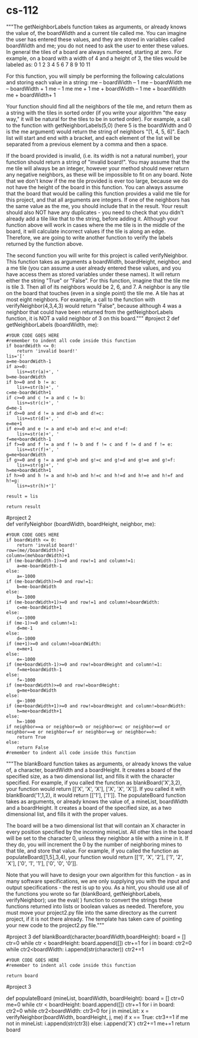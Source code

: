 cs-112
======
"""The getNeighborLabels function takes as arguments, or already knows the value of, the boardWidth and a current tile called me. You can imagine the user has entered these values, and they are stored in variables called boardWidth and me; you do not need to ask the user to enter these values. In general the tiles of a board are always numbered, starting at zero. For example, on a board with a width of 4 and a height of 3, the tiles would be labeled as:
 0 	 1 	 2 	 3 
 4 	 5 	 6 	 7 
 8 	 9 	10	11

For this function, you will simply be performing the following calculations and storing each value in a string:
me – boardWidth – 1	me – boardWidth	me – boardWidth + 1
me – 1	me	me + 1
me + boardWidth – 1	me + boardWidth	me + boardWidth+ 1

Your function should find all the neighbors of the tile me, and return them as a string with the tiles in sorted order (if you write your algorithm "the easy way," it will be natural for the tiles to be in sorted order). For example, a call to the function with getNeighborLabels(5,0) (here 5 is the boardWidth and 0 is the me argument) would return the string of neighbors "[1, 4, 5, 6]". Each list will start and end with a bracket, and each element of the list will be separated from a previous element by a comma and then a space.

If the board provided is invalid, (i.e. its width is not a natural number), your function should return a string of "invalid board!". You may assume that the me tile will always be an integer, however your method should never return any negative neighbors, as these will be impossible to fit on any board. Note that we don't know if the me tile provided is ever too large, because we do not have the height of the board in this function. You can always assume that the board that would be calling this function provides a valid me tile for this project, and that all arguments are integers. If one of the neighbors has the same value as the me, you should include that in the result. Your result should also NOT have any duplicates - you need to check that you didn't already add a tile like that to the string, before adding it. 
Although your function above will work in cases where the me tile is in the middle of the board, it will calculate incorrect values if the tile is along an edge. Therefore, we are going to write another function to verify the labels returned by the function above.

The second function you will write for this project is called verifyNeighbor. This function takes as arguments a boardWidth, boardHeight, neighbor, and a me tile (you can assume a user already entered these values, and you have access them as stored variables under these names). It will return either the string "True" or "False". For this function, imagine that the tile me is tile 3. Then all of its neighbors would be 2, 6, and 7. A neighbor is any tile on the board that touches (even in a single point) the tile me. A tile has at most eight neighbors. For example, a call to the function with verifyNeighbor(4,3,4,3) would return "False", because although 4 was a neighbor that could have been returned from the getNeighborLabels function, it is NOT a valid neighbor of 3 on this board."""
#project 2
def getNeighborLabels (boardWidth, me):

	#YOUR CODE GOES HERE
	#remember to indent all code inside this function
	if boardWidth <= 0:
		return 'invalid board!'
	lis='['
	a=me-boardWidth-1
	if a>=0:
		lis+=str(a)+', '
	b=me-boardWidth
	if b>=0 and b != a:
		lis+=str(b)+', '
	c=me-boardWidth+1
	if c>=0 and c != a and c != b:
		lis+=str(c)+', '
	d=me-1
	if d>=0 and d != a and d!=b and d!=c:
		lis+=str(d)+', '
	e=me+1
	if e>=0 and e != a and e!=b and e!=c and e!=d:
		lis+=str(e)+', '
	f=me+boardWidth-1
	if f>=0 and f != a and f != b and f != c and f != d and f != e:
		lis+=str(f)+', '
	g=me+boardWidth
	if g>=0 and g != a and g!=b and g!=c and g!=d and g!=e and g!=f:
		lis+=str(g)+', '
	h=me+boardWidth+1
	if h>=0 and h != a and h!=b and h!=c and h!=d and h!=e and h!=f and h!=g:
		lis+=str(h)+']'
	
	result = lis
	
	return result

#project 2	
def verifyNeighbor (boardWidth, boardHeight, neighbor, me):
	
	#YOUR CODE GOES HERE
	if boardWidth <= 0:
		return 'invalid board!'
	row=(me//boardWidth)+1
	column=(me%boardWidth)+1
	if (me-boardWidth-1)>=0 and row!=1 and column!=1:
		a=me-boardWidth-1
	else:
		a=-1000
	if (me-boardWidth)>=0 and row!=1:
		b=me-boardWidth
	else:
		b=-1000
	if (me-boardWidth+1)>=0 and row!=1 and column!=boardWidth:
		c=me-boardWidth+1
	else:
		c=-1000
	if (me-1)>=0 and column!=1:
		d=me-1
	else:
		d=-1000
	if (me+1)>=0 and column!=boardWidth:
		e=me+1
	else:
		e=-1000
	if (me+boardWidth-1)>=0 and row!=boardHeight and column!=1:
		f=me+boardWidth-1
	else:
		f=-1000
	if (me+boardWidth)>=0 and row!=boardHeight:
		g=me+boardWidth
	else:
		g=-1000
	if (me+boardWidth+1)>=0 and row!=boardHeight and column!=boardWidth:
		h=me+boardWidth+1
	else:
		h=-1000
	if neighbor==a or neighbor==b or neighbor==c or neighbor==d or neighbor==e or neighbor==f or neighbor==g or neighbor==h:
		return True
	else:
		return False
	#remember to indent all code inside this function

"""The blankBoard function takes as arguments, or already knows the value of, a character, boardWidth and a boardHeight. It creates a board of the specified size, as a two dimensional list, and fills it with the character specified. For example, if you called the function as blankBoard('X',3,2), your function would return [['X', 'X', 'X'], ['X', 'X', 'X']]. If you called it with blankBoard('1',1,2), it would return [['1'], ['1']].
The populateBoard function takes as arguments, or already knows the value of, a mineList, boardWidth and a boardHeight. It creates a board of the specified size, as a two dimensional list, and fills it with the proper values.

The board will be a two dimensional list that will contain an X character in every position specified by the incoming mineList. All other tiles in the board will be set to the character 0, unless they neighbor a tile with a mine in it. If they do, you will increment the 0 by the number of neighboring mines to that tile, and store that value. For example, if you called the function as populateBoard([1,5],3,4), your function would return [['1', 'X', '2'], ['1', '2', 'X'], ['0', '1', '1'], ['0', '0', '0']].

Note that you will have to design your own algorithm for this function - as in many software specifications, we are only supplying you with the input and output specifications - the rest is up to you. As a hint, you should use all of the functions you wrote so far (blankBoard, getNeighborLabels, verifyNeighbor); use the eval( ) function to convert the strings these functions returned into lists or boolean values as needed. Therefore, you must move your project2.py file into the same directory as the current project, if it is not there already. The template has taken care of pointing your new code to the project2.py file."""

#project 3
def blankBoard(character,boardWidth,boardHeight):
	board = []
	ctr=0
	while ctr < boardHeight:
		board.append([])
		ctr+=1
	for i in board:
		ctr2=0
		while ctr2<boardWidth:
			i.append(str(character))
			ctr2+=1
	
	#YOUR CODE GOES HERE
	#remember to indent all code inside this function
	
	return board

#project 3

def populateBoard (mineList, boardWidth, boardHeight):
	board = []
	ctr=0
	me=0
	while ctr < boardHeight:
		board.append([])
		ctr+=1
	for i in board:
		ctr2=0
		while ctr2<boardWidth:
			ctr3=0
			for j in mineList:
				x = verifyNeighbor(boardWidth, boardHeight, j, me)
				if x == True:
					ctr3+=1
			if me not in mineList:
				i.append(str(ctr3))
			else:
				i.append('X')
			ctr2+=1
			me+=1
	return board
